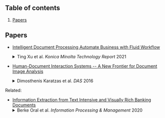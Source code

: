 ## Table of contents

1. [Papers](#papers)


## Papers 
<!---
 I'm not sure if it should be here. It isn't a paper, but rather paper-alike brochure. On the other hand it may be interesting from business perspective.
--->
* [Intelligent Document Processing Automate Business with Fluid Workflow](https://www.konicaminolta.jp/about/research/technology_report/2021/pdf/18_xu.pdf)
  <details>
  <summary> Ting Xu et al. <em>Konica Minolta Technology Report</em> 2021 </summary>
  </details>

* [Human-Document Interaction Systems -- A New Frontier for Document Image Analysis](http://www.cvc.uab.es/~marcal/pdfs/DAS16b.pdf)
  <details>
  <summary> Dimosthenis Karatzas et al. <em>DAS</em> 2016 </summary>
    All indications show that paper documents will not cede in favour of their digital counterparts, but will instead be used increasingly in conjunction with digital information. An open challenge is how to seamlessly link the physical with the digital -- how to continue taking advantage of the important affordances of paper, without missing out on digital functionality. This paper presents the authors' experience with developing systems for Human-Document Interaction based on augmented document interfaces and examines new challenges and opportunities arising for the document image analysis field in this area. The system presented combines state of the art camera-based document image analysis techniques with a range of complementary technologies to offer fluid Human-Document Interaction. Both fixed and nomadic setups are discussed that have gone through user testing in real-life environments, and use cases are presented that span the spectrum from business to educational applications.
  </details>


Related:
* [Information Extraction from Text Intensive and Visually Rich Banking Documents](https://www.sciencedirect.com/science/article/pii/S0306457320308566)
  <details>
  <summary> Berke Oral et al. <em>Information Processing & Management</em> 2020 </summary>
    Document types, where visual and textual information plays an important role in their analysis and understanding, pose a new and attractive area for information extraction research. Although cheques, invoices, and receipts have been studied in some previous multi-modal studies, banking documents present an unexplored area due to the naturalness of the text they possess in addition to their visual richness. This article presents the first study which uses visual and textual information for deep-learning based information extraction on text-intensive and visually rich scanned documents which are, in this instance, unstructured banking documents, or more precisely, money transfer orders. The impact of using different neural word representations (i.e., FastText, ELMo, and BERT) on IE subtasks (namely, named entity recognition and relation extraction stages), positional features of words on document images and auxiliary learning with some other tasks are investigated. The article proposes a new relation extraction algorithm based on graph factorization to solve the complex relation extraction problem where the relations within documents are n-ary, nested, document-level, and previously indeterminate in quantity. Our experiments revealed that the use of deep learning algorithms yielded around 10 percentage points improvement on the IE sub-tasks. The inclusion of word positional features yielded around 3 percentage points of improvement in some specific information fields. Similarly, our auxiliary learning experiments yielded around 2 percentage points of improvement on some information fields associated with the specific transaction type detected by our auxiliary task. The integration of the information extraction system into a real banking environment reduced cycle times substantially. When compared to the manual workflow, document processing pipeline shortened book-to-book money transfers to 10 minutes (from 29 min.) and electronic fund transfers (EFT) to 17 minutes (from 41 min.) respectively.
  </details>


